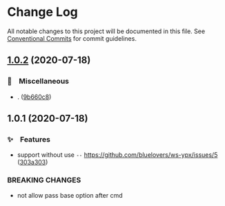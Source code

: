 # Change Log

All notable changes to this project will be documented in this file.
See [Conventional Commits](https://conventionalcommits.org) for commit guidelines.

## [1.0.2](https://github.com/bluelovers/ws-ypx/compare/@ynpx/ynpx-argv@1.0.1...@ynpx/ynpx-argv@1.0.2) (2020-07-18)


### 🔖　Miscellaneous

* . ([9b660c8](https://github.com/bluelovers/ws-ypx/commit/9b660c8fd0b4b8f33d6fe12475d0cb84220696d7))





## 1.0.1 (2020-07-18)


### ✨　Features

* support without use `--` https://github.com/bluelovers/ws-ypx/issues/5 ([303a303](https://github.com/bluelovers/ws-ypx/commit/303a30346efc14d25e790738b34244b9124942ac))


### BREAKING CHANGES

* not allow pass base option after cmd
